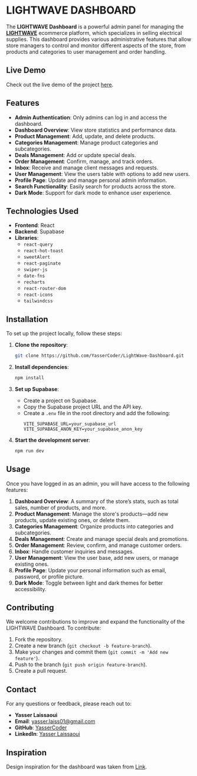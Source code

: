 # LIGHTWAVE DASHBOARD

The **LIGHTWAVE Dashboard** is a powerful admin panel for managing the **[LIGHTWAVE](https://light-wave.vercel.app)** ecommerce platform, which specializes in selling electrical supplies. This dashboard provides various administrative features that allow store managers to control and monitor different aspects of the store, from products and categories to user management and order handling.

## Live Demo

Check out the live demo of the project [here](https://light-wave-dashboard.vercel.app).

## Features

-   **Admin Authentication**: Only admins can log in and access the dashboard.
-   **Dashboard Overview**: View store statistics and performance data.
-   **Product Management**: Add, update, and delete products.
-   **Categories Management**: Manage product categories and subcategories.
-   **Deals Management**: Add or update special deals.
-   **Order Management**: Confirm, manage, and track orders.
-   **Inbox**: Receive and manage client messages and requests.
-   **User Management**: View the users table with options to add new users.
-   **Profile Page**: Update and manage personal admin information.
-   **Search Functionality**: Easily search for products across the store.
-   **Dark Mode**: Support for dark mode to enhance user experience.

## Technologies Used

-   **Frontend**: React
-   **Backend**: Supabase
-   **Libraries**:
    -   `react-query`
    -   `react-hot-toast`
    -   `sweetAlert`
    -   `react-paginate`
    -   `swiper-js`
    -   `date-fns`
    -   `recharts`
    -   `react-router-dom`
    -   `react-icons`
    -   `tailwindcss`

## Installation

To set up the project locally, follow these steps:

1. **Clone the repository**:

    ```bash
    git clone https://github.com/YasserCoder/LightWave-Dashboard.git
    ```

2. **Install dependencies**:

    ```bash
    npm install
    ```

3. **Set up Supabase**:

    - Create a project on Supabase.
    - Copy the Supabase project URL and the API key.
    - Create a `.env` file in the root directory and add the following:
        ```env
        VITE_SUPABASE_URL=your_supabase_url
        VITE_SUPABASE_ANON_KEY=your_supabase_anon_key
        ```

4. **Start the development server**:
    ```bash
    npm run dev
    ```

## Usage

Once you have logged in as an admin, you will have access to the following features:

1. **Dashboard Overview**: A summary of the store’s stats, such as total sales, number of products, and more.
2. **Product Management**: Manage the store's products—add new products, update existing ones, or delete them.
3. **Categories Management**: Organize products into categories and subcategories.
4. **Deals Management**: Create and manage special deals and promotions.
5. **Order Management**: Review, confirm, and manage customer orders.
6. **Inbox**: Handle customer inquiries and messages.
7. **User Management**: View the user base, add new users, or manage existing ones.
8. **Profile Page**: Update your personal information such as email, password, or profile picture.
9. **Dark Mode**: Toggle between light and dark themes for better accessibility.

## Contributing

We welcome contributions to improve and expand the functionality of the LIGHTWAVE Dashboard. To contribute:

1. Fork the repository.
2. Create a new branch (`git checkout -b feature-branch`).
3. Make your changes and commit them (`git commit -m 'Add new feature'`).
4. Push to the branch (`git push origin feature-branch`).
5. Create a pull request.

## Contact

For any questions or feedback, please reach out to:

-   **Yasser Laissaoui**
-   **Email**: yasser.laiss01@gmail.com
-   **GitHub**: [YasserCoder](https://github.com/YasserCoder)
-   **LinkedIn**: [Yasser Laissaoui](https://linkedin.com/in/yasser-laissaoui)

## Inspiration

Design inspiration for the dashboard was taken from [Link](https://www.figma.com/community/file/1324762163080748317/dashstack-free-admin-dashboard-ui-kit-admin-dashboard-ui-kit-admin-dashboard).
